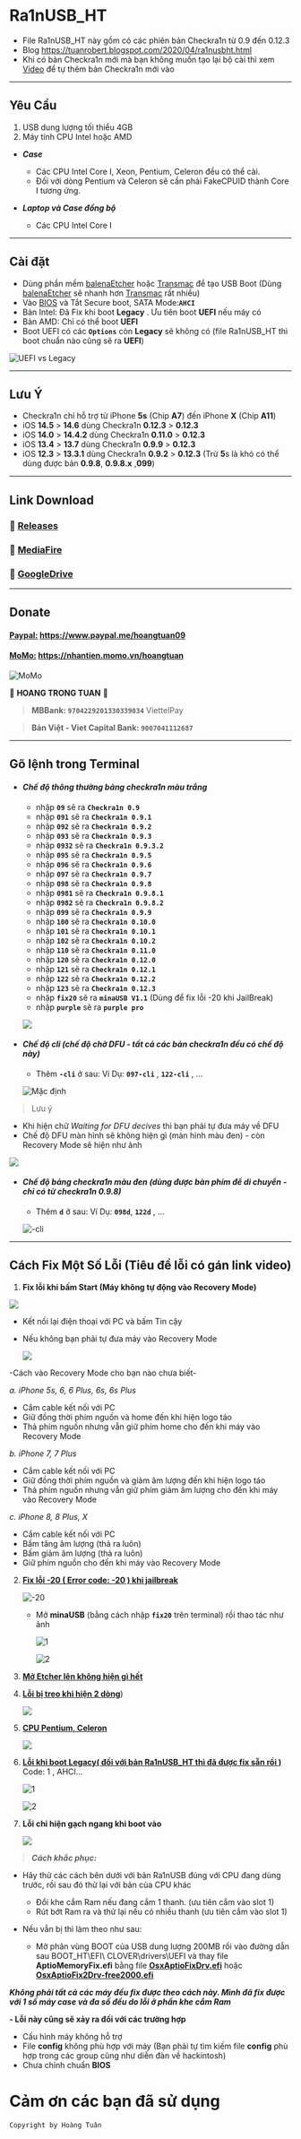 # Ra1nUSB_HT

- File Ra1nUSB_HT này gồm có các phiên bản Checkra1n từ 0.9 đến 0.12.3
- Blog https://tuanrobert.blogspot.com/2020/04/ra1nusbht.html
- Khi có bản Checkra1n mới mà bạn không muốn tạo lại bộ cài thì xem [Video](https://youtu.be/sEdw-bNmmVg) để tự thêm bản Checkra1n mới vào

---
## Yêu Cầu

1. USB dung lượng tối thiểu 4GB
2. Máy tính CPU Intel hoặc AMD

- ***Case***

  + Các CPU Intel Core I, Xeon, Pentium, Celeron đều có thể cài.
  + Đối với dòng Pentium và Celeron sẽ cần phải FakeCPUID thành Core I tương ứng.

- ***Laptop và Case đồng bộ***

  + Các CPU Intel Core I

---
## Cài đặt

- Dùng phần mềm [balenaEtcher] hoặc [Transmac] để tạo USB Boot (Dùng [balenaEtcher] sẽ nhanh hơn [Transmac] rất nhiều)
- Vào [BIOS] và Tắt Secure boot, SATA Mode:**`AHCI`**
- Bản Intel: Đã Fix khi boot **Legacy** . Ưu tiên boot **UEFI** nếu máy có
- Bản AMD: Chỉ có thể boot **UEFI**
- Boot UEFI có các **`Options`** còn **Legacy** sẽ không có (file Ra1nUSB_HT thì boot chuẩn nào cũng sẽ ra **UEFI**)

[balenaEtcher]:http://gg.gg/Etcher
[Transmac]:http://gg.gg/Transmac
[BIOS]:http://gg.gg/VaoBIOS

   ![UEFI vs Legacy](https://i.ibb.co/jvdxbDw/image.png)

---

## Lưu Ý

- Checkra1n chỉ hỗ trợ từ iPhone **5s** (Chip **A7**) đến iPhone **X** (Chip **A11**)
- iOS **14.5** > **14.6** dùng Checkra1n **0.12.3** > **0.12.3**
- iOS **14.0** > **14.4.2** dùng Checkra1n **0.11.0** > **0.12.3**
- iOS **13.4** > **13.7** dùng Checkra1n **0.9.9** > **0.12.3**
- iOS **12.3** > **13.3.1** dùng Checkra1n **0.9.2** > **0.12.3** (Trừ **5**s là khó có thể dùng được bản **0.9.8**, **0.9.8.x** ,**099**)

---

## Link Download

 ### :link: [Releases](http://gg.gg/Ra1nusb_ht3)
 
 ### :link: [MediaFire](http://gg.gg/Ra1nusb_ht2)
 
 ### :link: [GoogleDrive](http://gg.gg/Ra1nusb_ht1)
 
---

## Donate

#### [**Paypal:**] https://www.paypal.me/hoangtuan09

#### [**MoMo:**] https://nhantien.momo.vn/hoangtuan

[**Paypal:**]:https://www.paypal.me/hoangtuan09
[**MoMo:**]:https://nhantien.momo.vn/hoangtuan

   ![MoMo](https://i.ibb.co/hmZKmjx/image.png)

:bank: **HOANG TRONG TUAN** :bank:

   > **MBBank: ``9704229201330339034``** ViettelPay

   > **Bản Việt - Viet Capital Bank: ``9007041112687``**

---
## Gõ lệnh trong Terminal

- #### *Chế độ thông thường bảng checkra1n màu trắng*

  - nhập **`09`**     sẽ ra **`Checkra1n 0.9`**
  - nhập **`091`**    sẽ ra **`Checkra1n 0.9.1`**
  - nhập **`092`**    sẽ ra **`Checkra1n 0.9.2`**
  - nhập **`093`**    sẽ ra **`Checkra1n 0.9.3`**
  - nhập **`0932`**   sẽ ra **`Checkra1n 0.9.3.2`**
  - nhập **`095`**    sẽ ra **`Checkra1n 0.9.5`**
  - nhập **`096`**    sẽ ra **`Checkra1n 0.9.6`**
  - nhập **`097`**    sẽ ra **`Checkra1n 0.9.7`**
  - nhập **`098`**    sẽ ra **`Checkra1n 0.9.8`**
  - nhập **`0981`**   sẽ ra **`Checkra1n 0.9.8.1`**
  - nhập **`0982`**   sẽ ra **`Checkra1n 0.9.8.2`**
  - nhập **`099`**    sẽ ra **`Checkra1n 0.9.9`**
  - nhập **`100`**    sẽ ra **`Checkra1n 0.10.0`**
  - nhập **`101`**    sẽ ra **`Checkra1n 0.10.1`**
  - nhập **`102`**    sẽ ra **`Checkra1n 0.10.2`**
  - nhập **`110`**    sẽ ra **`Checkra1n 0.11.0`**
  - nhập **`120`**    sẽ ra **`Checkra1n 0.12.0`**
  - nhập **`121`**    sẽ ra **`Checkra1n 0.12.1`**
  - nhập **`122`**    sẽ ra **`Checkra1n 0.12.2`**
  - nhập **`123`**    sẽ ra **`Checkra1n 0.12.3`**
  - nhập **`fix20`**  sẽ ra **`minaUSB V1.1`** (Dùng để fix lỗi -20 khi JailBreak)
  - nhập **`purple`** sẽ ra **`purple pro`**
  
   ![](https://i.ibb.co/3hW948M/image.png)


- #### *Chế độ cli (chế độ chờ DFU - tất cả các bản checkra1n đều có chế độ này)*

	- Thêm **`-cli`** ở sau: Ví Dụ: **`097-cli`** , **`122-cli`** , ...

   ![Mặc định](https://i.ibb.co/2N0cbx9/image.png)

> Lưu ý

   - Khi hiện chữ *Waiting for DFU decives* thì bạn phải tự đưa máy về DFU
   - Chế độ DFU màn hình sẽ không hiện gì (màn hình màu đen) - còn Recovery Mode sẽ hiện như ảnh

   ![](https://i.ibb.co/q9PSydP/image.png)

- #### *Chế độ bảng checkra1n màu đen (dùng được bàn phím để di chuyển - chỉ có từ checkra1n 0.9.8)*

  - Thêm **`d`** ở sau: Ví Dụ: **`098d`**, **`122d`** , ...

   ![-cli](https://i.ibb.co/KG0qVmY/image.png)

---

## Cách Fix Một Số Lỗi (Tiêu đề lỗi có gán link video)

1. **Fix lỗi khi bấm Start (Máy không tự động vào Recovery Mode)**

![](https://i.ibb.co/nfc0PCh/789897.png)

- Kết nối lại điện thoại với  PC và bấm Tin cậy
- Nếu không bạn phải tự đưa máy vào Recovery Mode

   ![](https://i.ibb.co/q9PSydP/image.png)

 -Cách vào Recovery Mode cho bạn nào chưa biết-

*a. iPhone 5s, 6, 6 Plus, 6s, 6s Plus*

- Cắm cable kết nối với PC
- Giữ đồng thời phím nguồn và home đến khi hiện logo táo
- Thả phím nguồn nhưng vẫn giữ phím home cho đến khi máy vào Recovery Mode

*b. iPhone 7, 7 Plus*

- Cắm cable kết nối với PC
- Giữ đồng thời phím nguồn và giảm âm lượng đến khi hiện logo táo
- Thả phím nguồn nhưng vẫn giữ phím giảm âm lượng cho đến khi máy vào Recovery Mode

*c. iPhone 8, 8 Plus, X*

- Cắm cable kết nối với PC
- Bấm tăng âm lượng (thả ra luôn)
- Bấm giảm âm lượng (thả ra luôn)
- Giữ phím nguồn cho đến khi máy vào Recovery Mode

2. [**Fix lỗi -20 ( Error code: -20 ) khi jailbreak**](https://www.youtube.com/watch?v=x3mNPRHzNmU)

   ![-20](https://i.ibb.co/Y0jT1mM/image.png)

   - Mở **minaUSB** (bằng cách nhập **`fix20`** trên terminal)  rồi thao tác như ảnh

     ![1](https://i.ibb.co/znRG4ZB/image.png)

     ![2](https://i.ibb.co/QnsRBkR/image.png)

3. [**Mở Etcher lên không hiện gì hết**](https://youtu.be/hu2LzbWRDi0)

4. [**Lỗi bị treo khi hiện 2 dòng**](https://youtu.be/01M_bGAfMyw))

   ![](https://i.ibb.co/tCx7r5p/image.png)

5. [**CPU Pentium, Celeron**](https://youtu.be/3JGVwGDNbgU)

   ![](https://i.ibb.co/Sm7t5pb/image.png)

6. [**Lỗi khi boot Legacy( đối với bản Ra1nUSB_HT thì đã được fix sẵn rồi )**](https://youtu.be/3ZRhob7g_CY) Code: 1 , AHCI...

   ![1](https://i.ibb.co/J5qqvBs/image.png)

   ![2](https://i.ibb.co/HNXZtC9/image.png)

7. **Lỗi chỉ hiện gạch ngang khi boot vào**

   ![](https://i.ibb.co/L5Gy5DM/image.png)

> ***Cách khắc phục:***

- Hãy thử các cách bên dưới với bản Ra1nUSB đúng với CPU đang dùng trước, rồi sau đó thử lại với bản của CPU khác

  - Đổi khe cắm Ram nếu đang cắm 1 thanh.  (ưu tiên cắm vào slot 1)
  - Rút bớt Ram ra và thử lại nếu có nhiều thanh (ưu tiên cắm vào slot 1)

- Nếu vẫn bị thì làm theo như sau:

  - Mở phân vùng BOOT của USB dung lượng 200MB rồi vào đường dẫn sau
 BOOT_HT\EFI\ CLOVER\drivers\UEFI và thay file **AptioMemoryFix.efi** bằng file [**OsxAptioFixDrv.efi**] hoặc [**OsxAptioFix2Drv-free2000.efi**]

[**OsxAptioFixDrv.efi**]:http://www.mediafire.com/file/8qswr27dne3t1ub/OsxAptioFixDrv.efi/file
[**OsxAptioFix2Drv-free2000.efi**]:http://www.mediafire.com/file/gz0qeodlyowxyto/OsxAptioFix2Drv-free2000.efi/file

***Không phải tất cả các máy đều fix được theo cách này. Mình đã fix được với 1 số máy case và đa số đều do lỗi ở phần khe cắm Ram***

**- Lỗi này cũng sẽ xảy ra đối với các trường hợp**

+ Cấu hình máy không hỗ trợ
+ File **config** không phù hợp với máy (Bạn phải tự tìm kiếm file **config** phù hợp trong các group cũng như diễn đàn về hackintosh)
+ Chưa chỉnh chuẩn **BIOS**

# Cảm ơn các bạn đã sử dụng

`Copyright by Hoàng Tuân`
